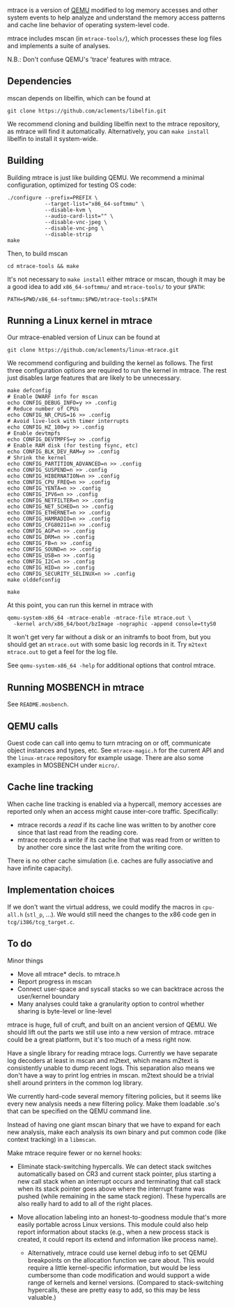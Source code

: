 mtrace is a version of [QEMU](http://www.qemu.org/) modified to log
memory accesses and other system events to help analyze and understand
the memory access patterns and cache line behavior of operating
system-level code.

mtrace includes mscan (in `mtrace-tools/`), which processes these log
files and implements a suite of analyses.

N.B.: Don't confuse QEMU's 'trace' features with mtrace.


Dependencies
------------

mscan depends on libelfin, which can be found at

    git clone https://github.com/aclements/libelfin.git

We recommend cloning and building libelfin next to the mtrace
repository, as mtrace will find it automatically.  Alternatively, you
can `make install` libelfin to install it system-wide.


Building
--------

Building mtrace is just like building QEMU.  We recommend a minimal
configuration, optimized for testing OS code:

    ./configure --prefix=PREFIX \
                --target-list="x86_64-softmmu" \
                --disable-kvm \
                --audio-card-list="" \
                --disable-vnc-jpeg \
                --disable-vnc-png \
                --disable-strip
    make

Then, to build mscan

    cd mtrace-tools && make

It's not necessary to `make install` either mtrace or mscan, though it
may be a good idea to add `x86_64-softmmu/` and `mtrace-tools/` to
your `$PATH`:

    PATH=$PWD/x86_64-softmmu:$PWD/mtrace-tools:$PATH


Running a Linux kernel in mtrace
--------------------------------

Our mtrace-enabled version of Linux can be found at

    git clone https://github.com/aclements/linux-mtrace.git

We recommend configuring and building the kernel as follows.  The
first three configuration options are required to run the kernel in
mtrace.  The rest just disables large features that are likely to be
unnecessary.

    make defconfig
    # Enable DWARF info for mscan
    echo CONFIG_DEBUG_INFO=y >> .config
    # Reduce number of CPUs
    echo CONFIG_NR_CPUS=16 >> .config
    # Avoid live-lock with timer interrupts
    echo CONFIG_HZ_100=y >> .config
    # Enable devtmpfs
    echo CONFIG_DEVTMPFS=y >> .config
    # Enable RAM disk (for testing fsync, etc)
    echo CONFIG_BLK_DEV_RAM=y >> .config
    # Shrink the kernel
    echo CONFIG_PARTITION_ADVANCED=n >> .config
    echo CONFIG_SUSPEND=n >> .config
    echo CONFIG_HIBERNATION=n >> .config
    echo CONFIG_CPU_FREQ=n >> .config
    echo CONFIG_YENTA=n >> .config
    echo CONFIG_IPV6=n >> .config
    echo CONFIG_NETFILTER=n >> .config
    echo CONFIG_NET_SCHED=n >> .config
    echo CONFIG_ETHERNET=n >> .config
    echo CONFIG_HAMRADIO=n >> .config
    echo CONFIG_CFG80211=n >> .config
    echo CONFIG_AGP=n >> .config
    echo CONFIG_DRM=n >> .config
    echo CONFIG_FB=n >> .config
    echo CONFIG_SOUND=n >> .config
    echo CONFIG_USB=n >> .config
    echo CONFIG_I2C=n >> .config
    echo CONFIG_HID=n >> .config
    echo CONFIG_SECURITY_SELINUX=n >> .config
    make olddefconfig

    make

At this point, you can run this kernel in mtrace with

    qemu-system-x86_64 -mtrace-enable -mtrace-file mtrace.out \
      -kernel arch/x86_64/boot/bzImage -nographic -append console=ttyS0

It won't get very far without a disk or an initramfs to boot from, but
you should get an `mtrace.out` with some basic log records in it.  Try
`m2text mtrace.out` to get a feel for the log file.

See `qemu-system-x86_64 -help` for additional options that control
mtrace.


Running MOSBENCH in mtrace
--------------------------

See `README.mosbench`.


QEMU calls
----------

Guest code can call into qemu to turn mtracing on or off, communicate
object instances and types, etc.  See `mtrace-magic.h` for the current
API and the `linux-mtrace` repository for example usage.  There are
also some examples in MOSBENCH under `micro/`.


Cache line tracking
-------------------

When cache line tracking is enabled via a hypercall, memory accesses
are reported only when an access might cause inter-core traffic.
Specifically:

* mtrace records a *read* if its cache line was written to by another
  core since that last read from the reading core.
* mtrace records a *write* if its cache line that was read from or
  written to by another core since the last write from the writing
  core.

There is no other cache simulation (i.e. caches are fully associative
and have infinite capacity).


Implementation choices
----------------------

If we don't want the virtual address, we could modify the macros in
`cpu-all.h` (`stl_p`, ...).  We would still need the changes to the
x86 code gen in `tcg/i386/tcg_target.c`.


To do
-----

Minor things

- Move all mtrace* decls. to mtrace.h
- Report progress in mscan
- Connect user-space and syscall stacks so we can backtrace across the
  user/kernel boundary
- Many analyses could take a granularity option to control whether
  sharing is byte-level or line-level

mtrace is huge, full of cruft, and built on an ancient version of
QEMU.  We should lift out the parts we still use into a new version of
mtrace.  mtrace could be a great platform, but it's too much of a mess
right now.

Have a single library for reading mtrace logs.  Currently we have
separate log decoders at least in mscan and m2text, which means m2text
is consistently unable to dump recent logs.  This separation also
means we don't have a way to print log entries in mscan.  m2text
should be a trivial shell around printers in the common log library.

We currently hard-code several memory filtering policies, but it seems
like every new analysis needs a new filtering policy.  Make them
loadable .so's that can be specified on the QEMU command line.

Instead of having one giant mscan binary that we have to expand for
each new analysis, make each analysis its own binary and put common
code (like context tracking) in a `libmscan`.

Make mtrace require fewer or no kernel hooks:

* Eliminate stack-switching hypercalls.  We can detect stack switches
  automatically based on CR3 and current stack pointer, plus starting
  a new call stack when an interrupt occurs and terminating that call
  stack when its stack pointer goes above where the interrupt frame
  was pushed (while remaining in the same stack region).  These
  hypercalls are also really hard to add to all of the right places.

* Move allocation labeling into an honest-to-goodness module that's
  more easily portable across Linux versions.  This module could also
  help report information about stacks (e.g., when a new process stack
  is created, it could report its extend and information like process
  name).

  * Alternatively, mtrace could use kernel debug info to set QEMU
    breakpoints on the allocation function we care about.  This would
    require a little kernel-specific information, but would be less
    cumbersome than code modification and would support a wide range
    of kernels and kernel versions.  (Compared to stack-switching
    hypercalls, these are pretty easy to add, so this may be less
    valuable.)
